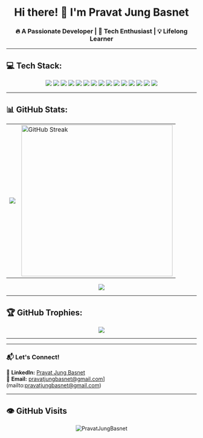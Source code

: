 
<h1 align="center">Hi there! 👋 I'm Pravat Jung Basnet</h1>
<h3 align="center">🔥 A Passionate Developer | 🚀 Tech Enthusiast | 💡 Lifelong Learner</h3>

---

## 💻 Tech Stack:
<p align="center">
  <img src="https://img.shields.io/badge/css3-%231572B6.svg?style=for-the-badge&logo=css3&logoColor=white" />
  <img src="https://img.shields.io/badge/html5-%23E34F26.svg?style=for-the-badge&logo=html5&logoColor=white" />
  <img src="https://img.shields.io/badge/javascript-%23323330.svg?style=for-the-badge&logo=javascript&logoColor=%23F7DF1E" />
  <img src="https://img.shields.io/badge/react-%2320232a.svg?style=for-the-badge&logo=react&logoColor=%2361DAFB" />
  <img src="https://img.shields.io/badge/typescript%20-%23007ACC.svg?&style=for-the-badge&logo=typescript&logoColor=white" />
  <img src="https://img.shields.io/badge/tailwindcss-%2338B2AC.svg?style=for-the-badge&logo=tailwind-css&logoColor=white" />
  <img src="https://img.shields.io/badge/vercel-%23000000.svg?style=for-the-badge&logo=vercel&logoColor=white" />
  <img src="https://img.shields.io/badge/figma-%23F24E1E.svg?style=for-the-badge&logo=figma&logoColor=white" />
  <img src="https://img.shields.io/badge/notion-%23000000.svg?style=for-the-badge&logo=notion&logoColor=white" />
  <img src="https://img.shields.io/badge/python%20-%2314354C.svg?&style=for-the-badge&logo=python&logoColor=white" />
  <img src="https://img.shields.io/badge/github%20-%23121011.svg?&style=for-the-badge&logo=github&logoColor=white" />
  <img src="https://img.shields.io/badge/firebase%20-%23039BE5.svg?&style=for-the-badge&logo=firebase" />
  <img src="https://img.shields.io/badge/django-%23092E20.svg?style=for-the-badge&logo=django&logoColor=white" />
  <img src="https://img.shields.io/badge/django%20rest%20framework-%23EF342E.svg?style=for-the-badge&logo=django&logoColor=white" />
  <img src="https://img.shields.io/badge/docker-%230db7ed.svg?style=for-the-badge&logo=docker&logoColor=white" />
</p>

---

## 📊 GitHub Stats:
<table align="center">
  <tr>
    <td>
      <img src="https://github-readme-stats.vercel.app/api?username=PravatJungBasnet&theme=dark&hide_border=false&include_all_commits=false&count_private=false"/>
    </td>
    <td>
      <img src="https://github-readme-streak-stats.herokuapp.com/?user=PravatJungBasnet&theme=dark&exclude_days=Sat" alt="GitHub Streak" width="400px"/>
    </td>
  </tr>
</table>

<p align="center">
  <img src="https://github-readme-stats.vercel.app/api/top-langs/?username=PravatJungBasnet&theme=dark&hide_border=false&include_all_commits=false&count_private=false&layout=compact"/>
</p>

---

## 🏆 GitHub Trophies:
<p align="center">
  <img src="https://github-profile-trophy.vercel.app/?username=PravatJungBasnet&theme=radical&no-frame=false&no-bg=true&margin-w=4"/>
</p>

---


---

### 📬 **Let's Connect!**  
💼 **LinkedIn:** [Pravat Jung Basnet](https://www.linkedin.com/in/PravatJungBasnet/)  
📧 **Email:** pravatjungbasnet@gmail.com](mailto:pravatjungbasnet@gmail.com)  

---

## :eye: GitHub Visits
<p align="center">
    <img src="https://count.getloli.com/get/@PravatJungBasnet?theme=rule34" alt="PravatJungBasnet" />
</p>
